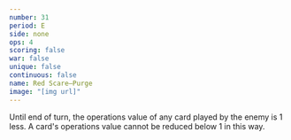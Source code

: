 ```yaml
---
number: 31
period: E
side: none
ops: 4
scoring: false
war: false
unique: false
continuous: false
name: Red Scare—Purge
image: "[img url]"
---
```

Until end of turn, the operations value of any card played by the enemy is 1 less. A card's operations value cannot be reduced below 1 in this way.
